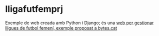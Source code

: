 # lligafutfemprj

Exemple de web creada amb Python i Django; és una [web per gestionar lligues de futbol femení, exemple proposat a bytes.cat](https://www.bytes.cat/django_lliga) 

